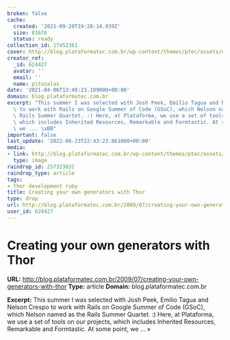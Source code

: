 ```yaml
---
broken: false
cache:
  created: '2021-09-20T19:28:14.039Z'
  size: 83676
  status: ready
collection_id: 17452361
cover: http://blog.plataformatec.com.br/wp-content/themes/ptec/assets/opengraph.png
creator_ref:
  _id: 624427
  avatar: ''
  email: ''
  name: pitosalas
date: '2021-04-06T13:40:23.109000+00:00'
domain: blog.plataformatec.com.br
excerpt: "This summer I was selected with Josh Peek, Emilio Tagua and Nelson Crespo\
  \ to work with Rails on Google Summer of Code (GSoC), which Nelson named as the\
  \ Rails Summer Quartet. :) Here, at Plataforma, we use a set of tools on our projects,\
  \ which includes Inherited Resources, Remarkable and Formtastic. At some point,\
  \ we ... \xBB"
important: false
last_update: '2022-06-23T22:43:23.861000+00:00'
media:
- link: http://blog.plataformatec.com.br/wp-content/themes/ptec/assets/opengraph.png
  type: image
raindrop_id: 257323031
raindrop_type: article
tags:
- thor development ruby
title: Creating your own generators with Thor
type: drop
url: http://blog.plataformatec.com.br/2009/07/creating-your-own-generators-with-thor
user_id: 624427
---
```


# Creating your own generators with Thor

**URL:** http://blog.plataformatec.com.br/2009/07/creating-your-own-generators-with-thor
**Type:** article
**Domain:** blog.plataformatec.com.br

**Excerpt:** This summer I was selected with Josh Peek, Emilio Tagua and Nelson Crespo to work with Rails on Google Summer of Code (GSoC), which Nelson named as the Rails Summer Quartet. :) Here, at Plataforma, we use a set of tools on our projects, which includes Inherited Resources, Remarkable and Formtastic. At some point, we ... »

